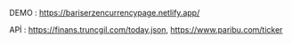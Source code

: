 
DEMO : https://bariserzencurrencypage.netlify.app/


APİ : https://finans.truncgil.com/today.json,  https://www.paribu.com/ticker
 

